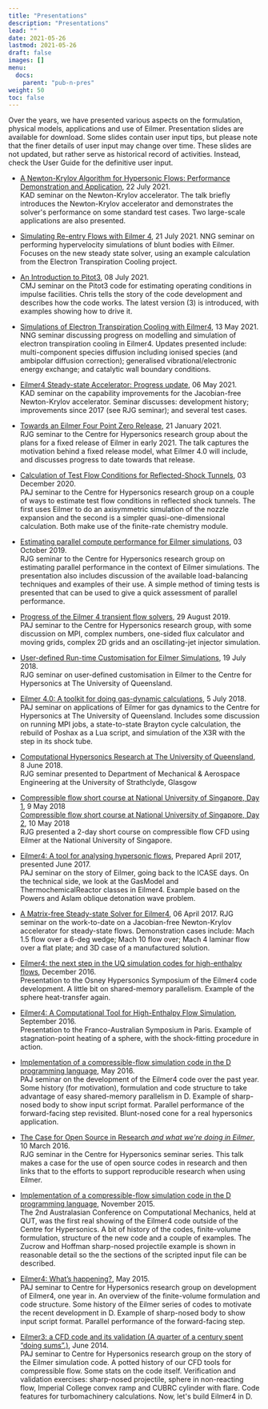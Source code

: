 ```yaml
---
title: "Presentations"
description: "Presentations"
lead: ""
date: 2021-05-26
lastmod: 2021-05-26
draft: false
images: []
menu:
  docs:
    parent: "pub-n-pres"
weight: 50
toc: false
---
```


Over the years, we have presented various aspects on the formulation,
physical models, applications and use of Eilmer. Presentation slides
are available for download. Some slides contain user input tips, but please note
that the finer details of user input may change over time.
These slides are not updated, but rather serve as historical record of activities.
Instead, check the User Guide for the definitive user input.

- [A Newton-Krylov Algorithm for Hypersonic Flows: Performance Demonstration and Application](/pdfs/kd-uqtum-seminar-07-2021.pdf), 22 July 2021.  
  KAD seminar on the Newton-Krylov accelerator.
  The talk briefly introduces the Newton-Krylov accelerator and demonstrates the solver's performance on some standard test cases.
  Two large-scale applications are also presented.

- [Simulating Re-entry Flows with Eilmer 4](/pdfs/nng-uqtum-seminar-07-2021.pdf), 21 July 2021.
  NNG seminar on performing hypervelocity simulations of blunt bodies with Eilmer.
  Focuses on the new steady state solver, using an example calculation from the Electron Transpiration Cooling project.

- [An Introduction to Pitot3](/pdfs/cmj-cfh-talk-07-2021.pdf), 08 July 2021.  
  CMJ seminar on the Pitot3 code for estimating operating conditions in impulse facilities.
  Chris tells the story of the code development and describes how the code works.
  The latest version (3) is introduced, with examples showing how to drive it.

- [Simulations of Electron Transpiration Cooling with Eilmer4](/pdfs/nng-cfh-seminar-05-2021.pdf), 13 May 2021.  
  NNG seminar discussing progress on modelling and simulation
  of electron transpiration cooling in Eilmer4.
  Updates presented include: multi-component species diffusion including ionised species (and ambipolar diffusion correction);
  generalised vibrational/electronic energy exchange; and
  catalytic wall boundary conditions.

- [Eilmer4 Steady-state Accelerator: Progress update](/pdfs/kad-cfh-seminar-05-2021.pdf), 06 May 2021.  
  KAD seminar on the capability improvements for the Jacobian-free Newton-Krylov accelerator. Seminar discusses: development history; improvements since 2017 (see RJG seminar); and several test cases.

- [Towards an Eilmer Four Point Zero Release](/pdfs/cfh-seminar-jan-2021.pdf), 21 January 2021.  
  RJG seminar to the Centre for Hypersonics research group about the plans for a fixed release
  of Eilmer in early 2021.
  The talk captures the motivation behind a fixed release model, what Eilmer 4.0 will include,
  and discusses progress to date towards that release.

- [Calculation of Test Flow Conditions for Reflected-Shock Tunnels](/pdfs/eilmer-talk-pj-2020-dec.pdf), 03 December 2020.  
  PAJ seminar to the Centre for Hypersonics research group on a couple of ways to estimate
  test flow conditions in reflected shock tunnels.
  The first uses Eilmer to do an axisymmetric simulation of the nozzle expansion and
  the second is a simpler quasi-one-dimensional calculation.
  Both make use of the finite-rate chemistry module.
  
- [Estimating parallel compute performance for Eilmer simulations](/pdfs/cfh-seminar-oct-2019.pdf), 03 October 2019.  
  RJG seminar to the Centre for Hypersonics research group on estimating
  parallel performance in the context of Eilmer simulations.
  The presentation also includes discussion of the available
  load-balancing techniques and examples of their use.
  A simple method of timing tests is presented that can be used
  to give a quick assessment of parallel performance.

- [Progress of the Eilmer 4 transient flow solvers](/pdfs/eilmer-talk-pj-aug-2019.pdf), 29 August 2019.  
  PAJ seminar to the Centre for Hypersonics research group, with some discussion on MPI, complex numbers,
  one-sided flux calculator and moving grids,
  complex 2D grids and an oscillating-jet injector simulation.
  
- [User-defined Run-time Customisation for Eilmer Simulations](/pdfs/cfh-seminar-jul-2018.pdf), 19 July 2018.    
  RJG seminar on user-defined customisation in Eilmer to the Centre for Hypersonics at The University of Queensland.

- [Eilmer 4.0: A toolkit for doing gas-dynamic calculations](/pdfs/eilmer-talk-pj-july-2018.pdf), 5 July 2018.  
  PAJ seminar on applications of Eilmer for gas dynamics to the Centre for Hypersonics at The University of Queensland.
  Includes some discussion on running MPI jobs, a state-to-state Brayton cycle calculation,
  the rebuild of Poshax as a Lua script,
  and simulation of the X3R with the step in its shock tube.

- [Computational Hypersonics Research at The University of Queensland](/pdfs/rjg-seminar-strathclyde-2018-06-08.pdf), 8 June 2018.  
  RJG seminar presented to Department of Mechanical & Aerospace Engineering at the University of Strathclyde, Glasgow

- [Compressible flow short course at National University of Singapore, Day 1](/pdfs/nus-short-course-on-eilmer-day-1.pdf), 9 May 2018  
  [Compressible flow short course at National University of Singapore, Day 2](/pdfs/nus-short-course-on-eilmer-day-2.pdf), 10 May 2018  
  RJG presented a 2-day short course on compressible flow CFD using Eilmer at the National University of Singapore.

- [Eilmer4: A tool for analysing hypersonic flows](/pdfs/eilmer4-talk-pj-april-2017.pdf), Prepared April 2017, presented June 2017.  
  PAJ seminar on the story of Eilmer, going back to the ICASE days.
  On the technical side, we look at the GasModel and ThermochemicalReactor classes in Eilmer4.
  Example based on the Powers and Aslam oblique detonation wave problem.

- [A Matrix-free Steady-state Solver for Eilmer4](/pdfs/seseminar-2017-04-06.pdf), 06 April 2017.
  RJG seminar on the work-to-date on a Jacobian-free Newton-Krylov
 accelerator for steady-state flows.
 Demonstration cases include: Mach 1.5 flow over a 6-deg wedge; Mach 10 flow over; Mach 4 laminar flow over a flat plate; and 3D case of a manufactured solution.
 

- [Eilmer4: the next step in the UQ simulation codes for high-enthalpy flows](/pdfs/eilmer4-talk-pj-dec-2016.pdf), December 2016.  
  Presentation to the Osney Hypersonics Symposium of the Eilmer4 code development.
  A little bit on shared-memory parallelism.
  Example of the sphere heat-transfer again.
  
- [Eilmer4: A Computational Tool for High-Enthalpy Flow Simulation](/pdfs/eilmer4-talk-pj-sep-2016.pdf), September 2016.  
  Presentation to the Franco-Australian Symposium in Paris.
  Example of stagnation-point heating of a sphere, with the shock-fitting procedure in action.

- [Implementation of a compressible-flow simulation code in the D programming language](/pdfs/eilmer4-talk-pj-may-2016.pdf), May 2016.  
  PAJ seminar on the development of the Eilmer4 code over the past year.
  Some history (for motivation), formulation and code structure to take advantage of easy shared-memory parallelism in D.
  Example of sharp-nosed body to show input script format.
  Parallel performance of the forward-facing step revisited.
  Blunt-nosed cone for a real hypersonics application.

- [The Case for Open Source in Research _and what we're doing in Eilmer_](/html/case-for-open-source.html), 10 March 2016.  
  RJG seminar in the Centre for Hypersonics seminar series.
  This talk makes a case for the use of open source codes in research and then links that to the efforts
  to support reproducible research when using Eilmer.

- [Implementation of a compressible-flow simulation code in the D programming language](/pdfs/eilmer4-talk-nov-2015.pdf), November 2015.  
  The 2nd Australasian Conference on Computational Mechanics, held at QUT,
  was the first real showing of the Eilmer4 code outside of the Centre for Hypersonics.
  A bit of history of the codes, finite-volume formulation, structure of the new code and a couple of examples.
  The Zucrow and Hoffman sharp-nosed projectile example is shown in reasonable detail
  so the the sections of the scripted input file can be described.

- [Eilmer4: What’s happening?](/pdfs/eilmer4-talk-may-2015.pdf), May 2015.  
  PAJ seminar to Centre for Hypersonics research group on development of Eilmer4, one year in.
  An overview of the finite-volume formulation and code structure.
  Some history of the Eilmer series of codes to motivate the recent development in D.
  Example of sharp-nosed body to show input script format.
  Parallel performance of the forward-facing step.

- [Eilmer3: a CFD code and its validation (A quarter of a century spent “doing sums”.)](/pdfs/eilmer3-talk-june-2014.pdf), June 2014.  
  PAJ seminar to Centre for Hypersonics research group on the story of the Eilmer simulation code.
  A potted history of our CFD tools for compressible flow.
  Some stats on the code itself.
  Verification and validation exercises: sharp-nosed projectile, sphere in non-reacting flow,
  Imperial College convex ramp and CUBRC cylinder with flare.
  Code features for turbomachinery calculations.
  Now, let's build Eilmer4 in D.
